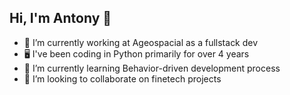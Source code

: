 ## Hi, I'm Antony 👋

- 🔭 I’m currently working at Ageospacial as a fullstack dev
- 🖥️ I've been coding in Python primarily for over 4 years
- 🌱 I’m currently learning Behavior-driven development process
- 👯 I’m looking to collaborate on finetech projects
